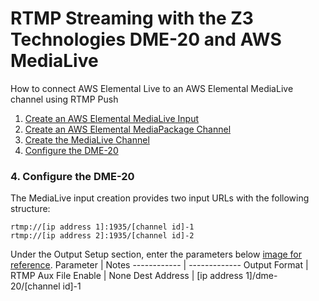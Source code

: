 # RTMP Streaming with the Z3 Technologies DME-20 and AWS MediaLive
How to connect AWS Elemental Live to an AWS Elemental MediaLive channel using RTMP Push
1. [Create an AWS Elemental MediaLive Input](#1-create-an-aws-elemental-medialive-input)
2. [Create an AWS Elemental MediaPackage Channel](#2-create-an-aws-elemental-mediapackage-channel)
3. [Create the MediaLive Channel](#3-create-the-medialive-channel)
4. [Configure the DME-20](#4-configure-the-dme-20)


### 4. Configure the DME-20
The MediaLive input creation provides two input URLs with the following structure:
```
rtmp://[ip address 1]:1935/[channel id]-1
rtmp://[ip address 2]:1935/[channel id]-2
```

Under the Output Setup section, enter the parameters below [image for reference](./DME-20.png).
Parameter | Notes
------------ | -------------
Output Format | RTMP
Aux File Enable | None
Dest Address | [ip address 1]/dme-20/[channel id]-1
